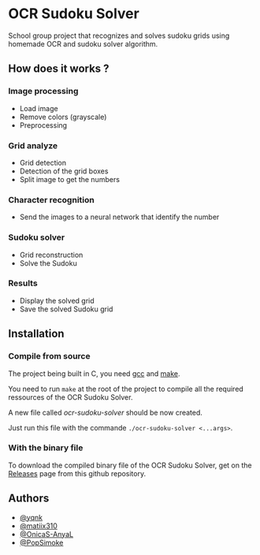 
# OCR Sudoku Solver

School group project that recognizes and solves sudoku grids using homemade OCR and sudoku solver algorithm.

## How does it works ?

### Image processing
- Load image
- Remove colors (grayscale)
- Preprocessing

### Grid analyze
- Grid detection
- Detection of the grid boxes
- Split image to get the numbers

### Character recognition
- Send the images to a neural network that identify the number

### Sudoku solver
- Grid reconstruction
- Solve the Sudoku

### Results
- Display the solved grid
- Save the solved Sudoku grid

## Installation

### Compile from source

The project being built in C, you need [gcc](https://gcc.gnu.org) and [make](https://www.gnu.org/software/make).

You need to run `make` at the root of the project to compile all the required ressources of the OCR Sudoku Solver.

A new file called *ocr-sudoku-solver* should be now created.

Just run this file with the commande `./ocr-sudoku-solver <...args>`.

### With the binary file

To download the compiled binary file of the OCR Sudoku Solver, get on the [Releases](https://github.com/yqnk/ocr-sudoku-solver/releases/) page from this github repository.
## Authors

- [@yqnk](https://github.com/yqnk)
- [@matiix310](https://www.github.com/matiix310)
- [@OnicaS-AnyaL ](https://www.github.com/OnicaS-AnyaL )
- [@PopSimoke](https://www.github.com/PopSimoke)


